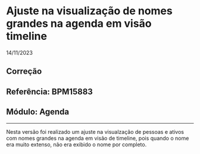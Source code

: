 # Ajuste na visualização de nomes grandes na agenda em visão timeline
14/11/2023
## Correção
## Referência: BPM15883
## Módulo: Agenda
***

Nesta versão foi realizado um ajuste na visualzação de pessoas e ativos com nomes grandes na agenda em visão de timeline, pois quando o nome era muito extenso, não era exibido o nome por completo.